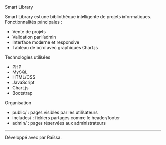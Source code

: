 Smart Library

Smart Library est une bibliothèque intelligente de projets informatiques.  
Fonctionnalités principales :

-  Vente de projets
-  Validation par l’admin
- Interface moderne et responsive
-  Tableau de bord avec graphiques Chart.js

Technologies utilisées
- PHP
- MySQL
- HTML/CSS
- JavaScript
- Chart.js
- Bootstrap

 Organisation
- public/ : pages visibles par les utilisateurs
- includes/ : fichiers partagés comme le header/footer
- admin/ : pages réservées aux administrateurs

---

Développé avec par Raïssa.